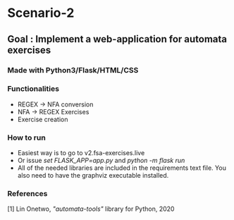 # Scenario-2
## Goal : Implement a web-application for automata exercises
### Made with Python3/Flask/HTML/CSS

### Functionalities
 - REGEX -> NFA conversion
 - NFA -> REGEX Exercises
 - Exercise creation

### How to run
 - Easiest way is to go to v2.fsa-exercises.live
 - Or issue *set FLASK_APP=app.py* and *python -m flask run* 
 - All of the needed libraries are included in the requirements text file. You also need to have the graphviz executable installed.

### References
 [1] Lin Onetwo, *"automata-tools"* library for Python, 2020

